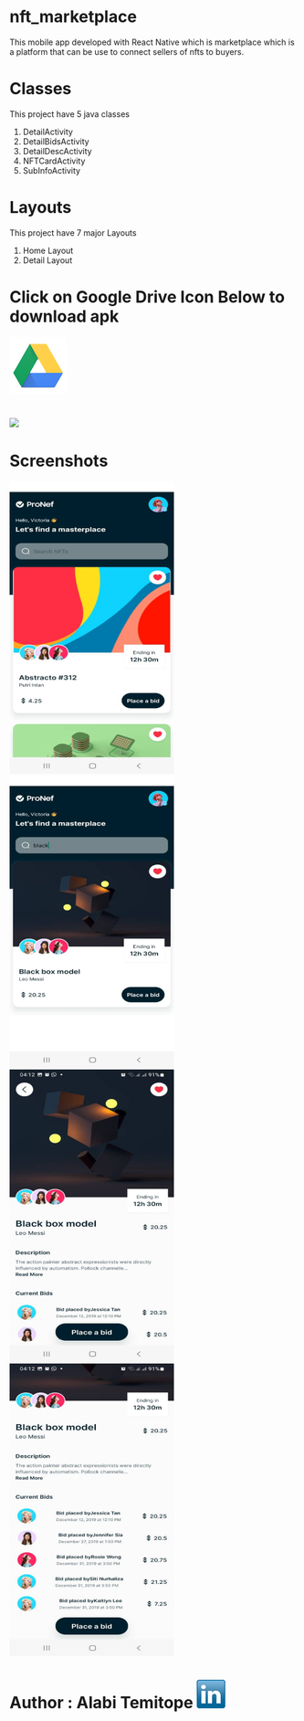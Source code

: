 # nft_marketplace

This mobile app developed with React Native which is marketplace which is a platform that can be use to connect sellers of nfts to buyers.

# Classes

This project have 5 java classes

1. DetailActivity
2. DetailBidsActivity
3. DetailDescActivity
4. NFTCardActivity
5. SubInfoActivity

# Layouts

This project have 7 major Layouts

1. Home Layout
2. Detail Layout

# Click on Google Drive Icon Below to download apk

[<img src="scrs/google_drive.png">](https://drive.google.com/file/d/1Ea4BVjZRI7NmqzHLlEHtXaS49QUomleO/view?usp=sharing)

#

[<img src="scrs/expo_react_native">](https://expo.dev/accounts/tbanj/projects/tbanj_market/builds/ba875686-f0c9-4428-8c5e-16a610ce406e)

# Screenshots

<img src="scrs/01.jpeg" alt="Menu" width="288" height="512">&nbsp;
<img src="scrs/02.jpeg" alt="SearchActivity" width="288" height="512">&nbsp;
<img src="scrs/03.jpeg" alt="DetailActivity" width="288" height="512">&nbsp;
<img src="scrs/04.jpeg" alt="MoreDetailactivity" width="288" height="512">&nbsp;

# Author : Alabi Temitope [<img src="scrs/linkedin-icon.png">](https://www.linkedin.com/in/alabi-temitope-aa036b103/)
